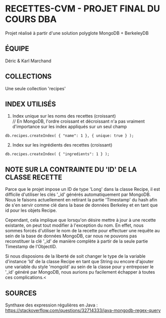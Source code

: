 # RECETTES-CVM - PROJET FINAL DU COURS DBA
Projet réalisé à partir d'une solution polyglote MongoDB + BerkeleyDB

## ÉQUIPE
Déric & Karl Marchand

## COLLECTIONS
Une seule collection 'recipes'

## INDEX UTILISÉS
1. Index unique sur les noms des recettes (croissant)    
// En MongoDB, l'ordre croissant et décroissant n'a pas vraiment d'importance sur les index appliqués sur un seul champ
```
db.recipes.createIndex( { "name": 1 }, { unique: true } );
```

2. Index sur les ingrédients des recettes (croissant)
```
db.recipes.createIndex( { "ingredients": 1 } );
```

## NOTE SUR LA CONTRAINTE DU 'ID' DE LA CLASSE RECETTE
Parce que le projet impose un ID de type 'Long' dans la classe Recipe,
il est difficile d'utiliser les clés '_id' générés automatiquement par MongoDB.
Nous le faisons actuellement en retirant la partie 'Timestamp' du hash
afin de s'en servir comme clé dans la base de données Berkeley 
et en tant que id pour les objets Recipe.

Cependant, cela implique que lorsqu'on désire mettre à jour à une recette
existante, on peut tout modifier à l'exception du nom. En effet, nous sommes
forcés d'utiliser le nom de la recette pour effectuer une requête au sein
de la base de données MongoDB, car nous ne pouvons pas reconstituer la clé '_id'
de manière complète à partir de la seule partie Timestamp de l'ObjectID.

Si nous disposions de la liberté de soit changer le type de la variable d'instance
'Id' de la classe Recipe en tant que String ou encore d'ajouter une variable du style 'mongoId' au sein
de la classe pour y entreposer le '_id' généré par MongoDB, nous aurions pu facilement
échapper à toutes ces complications.<

## SOURCES
Synthaxe des expression régulières en Java :
https://stackoverflow.com/questions/32714333/java-mongodb-regex-query

